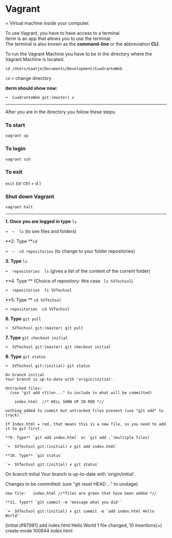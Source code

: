 # Vagrant

= Virtual machine inside your computer. 

To use Vagrant, you have to have access to a terminal.<br> iterm is an app that allows you to use the terminal.<br>
The terminal is also known as the **command-line** or the abbreviation **CLI**.

To run the Vagrant Machine you have to be in the directory where the Vagrant Machine is located:

`cd /Users/kaatje/Documents/Development/CuadranteWeb`

`cd` = change directory

**iterm should show now:**

`➜  CuadranteWeb git:(master) ✗`

---

After you are in the directory you follow these steps: 

### To start

`vagrant up`


### To login 

`vagrant ssh`


### To exit

`exit` (or ctrl + d )

### Shut down Vagrant 

`vagrant halt`

---

**1. Once you are logged in type** `ls` 

`➜  ~  ls`
(to see files and folders)

**2. Type **`cd`

`➜  ~  cd repositories` (to change to your folder repositories)

**3. Type** `ls`

`➜  repositories  ls` (gives a list of the content of the current folder)

**4. Type ** (Choice of repository: this case ` ls SVTechsol`)

`➜  repositories  ls SVTechsol`

**5. Type ** `cd SVTechsol`

`➜ repositories  cd SVTechsol`

**6. Type** `git pull`

`➜  SVTechsol git:(master) git pull`

**7. Type** `git checkout initial`

`➜  SVTechsol git:(master) git checkout initial`

**8. Type** `git status`

`➜  SVTechsol git:(initial) git status`

```
On branch initial
Your branch is up-to-date with 'origin/initial'.

Untracked files:
  (use "git add <file>..." to include in what will be committed)

	index.html  //* WILL SHOW UP IN RED *//

nothing added to commit but untracked files present (use "git add" to track)```

If Index.html = red, that means this is a new file, so you need to add it to git first. 

**9. Type** `git add index.html` or `git add .`(multiple files)

`➜  SVTechsol git:(initial) ✗ git add index.html`

**10. Type** `git status`

`➜  SVTechsol git:(initial) ✗ git status`

```
On branch initial
Your branch is up-to-date with 'origin/initial'.

Changes to be committed:
  (use "git reset HEAD <file>..." to unstage)

	new file:   index.html //*files are green that have been added *//
```
**11. Type** `git commit -m 'message what you did'`

`➜  SVTechsol git:(initial) ✗ git commit -m 'add index.html Hello World'`

```
[initial df87981] add index.html Hello World
 1 file changed, 10 insertions(+)
 create mode 100644 index.html
 ```

